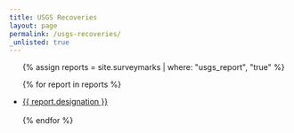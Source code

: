 ```yaml
---
title: USGS Recoveries
layout: page
permalink: /usgs-recoveries/
_unlisted: true
---
```


<ul>
  {% assign reports = site.surveymarks | where: "usgs_report", "true" %}
 
  {% for report in reports %}
      <li><a href="{{ report.url }}">{{ report.designation }}</a></li>    
  {% endfor %}
</ul>